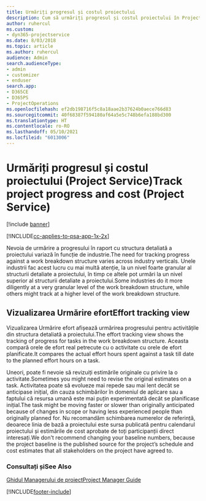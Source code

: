 ```yaml
---
title: Urmăriți progresul și costul proiectului
description: Cum să urmăriți progresul și costul proiectului în Project Service
author: ruhercul
ms.custom:
- dyn365-projectservice
ms.date: 8/03/2018
ms.topic: article
ms.author: ruhercul
audience: Admin
search.audienceType:
- admin
- customizer
- enduser
search.app:
- D365CE
- D365PS
- ProjectOperations
ms.openlocfilehash: ef2db198716f5c8a18aae2b37624b0aece766d83
ms.sourcegitcommit: 40f68387f594180af64a5e5c748b6efa188bd300
ms.translationtype: HT
ms.contentlocale: ro-RO
ms.lasthandoff: 05/10/2021
ms.locfileid: "6013006"
---
```

# <a name="track-project-progress-and-cost-project-service"></a><span data-ttu-id="9c1df-103">Urmăriți progresul și costul proiectului (Project Service)</span><span class="sxs-lookup"><span data-stu-id="9c1df-103">Track project progress and cost (Project Service)</span></span>

[!include [banner](../includes/psa-now-project-operations.md)]

[!INCLUDE[cc-applies-to-psa-app-1x-2x](../includes/cc-applies-to-psa-app-1x-2x.md)]

<span data-ttu-id="9c1df-104">Nevoia de urmărire a progresului în raport cu structura detaliată a proiectului variază în funcție de industrie.</span><span class="sxs-lookup"><span data-stu-id="9c1df-104">The need for tracking progress against a work breakdown structure varies across industry verticals.</span></span> <span data-ttu-id="9c1df-105">Unele industrii fac acest lucru cu mai multă atenție, la un nivel foarte granular al structurii detaliate a proiectului, în timp ce altele pot urmări la un nivel superior al structurii detaliate a proiectului.</span><span class="sxs-lookup"><span data-stu-id="9c1df-105">Some industries do it more diligently at a very granular level of the work breakdown structure, while others might track at a higher level of the work breakdown structure.</span></span>  
  
## <a name="effort-tracking-view"></a><span data-ttu-id="9c1df-106">Vizualizarea Urmărire efort</span><span class="sxs-lookup"><span data-stu-id="9c1df-106">Effort tracking view</span></span>  
<span data-ttu-id="9c1df-107">Vizualizarea Urmărire efort afișează urmărirea progresului pentru activitățile din structura detaliată a proiectului.</span><span class="sxs-lookup"><span data-stu-id="9c1df-107">The effort tracking view shows the tracking of progress for tasks in the work breakdown structure.</span></span> <span data-ttu-id="9c1df-108">Aceasta compară orele de efort real petrecute cu o activitate cu orele de efort planificate.</span><span class="sxs-lookup"><span data-stu-id="9c1df-108">It compares the actual effort hours spent against a task till date to the planned effort hours on a task.</span></span>  
  
<span data-ttu-id="9c1df-109">Uneori, poate fi nevoie să revizuiți estimările originale cu privire la o activitate.</span><span class="sxs-lookup"><span data-stu-id="9c1df-109">Sometimes you might need to revise the original estimates on a task.</span></span> <span data-ttu-id="9c1df-110">Activitatea poate să evolueze mai repede sau mai lent decât se anticipase inițial, din cauza schimbărilor în domeniul de aplicare sau a faptului că resursa umană este mai puțin experimentată decât se planificase inițial.</span><span class="sxs-lookup"><span data-stu-id="9c1df-110">The task might be moving faster or slower than originally anticipated because of changes in scope or having less experienced people than originally planned for.</span></span> <span data-ttu-id="9c1df-111">Nu recomandăm schimbarea numerelor de referință, deoarece linia de bază a proiectului este sursa publicată pentru calendarul proiectului și estimările de cost aprobate de toți participanții direct interesați.</span><span class="sxs-lookup"><span data-stu-id="9c1df-111">We don't recommend changing your baseline numbers, because the project baseline is the published source for the project’s schedule and cost estimates that all stakeholders on the project have agreed to.</span></span>  
  
### <a name="see-also"></a><span data-ttu-id="9c1df-112">Consultați și</span><span class="sxs-lookup"><span data-stu-id="9c1df-112">See Also</span></span>  
 [<span data-ttu-id="9c1df-113">Ghidul Managerului de proiect</span><span class="sxs-lookup"><span data-stu-id="9c1df-113">Project Manager Guide</span></span>](../psa/project-manager-guide.md)


[!INCLUDE[footer-include](../includes/footer-banner.md)]